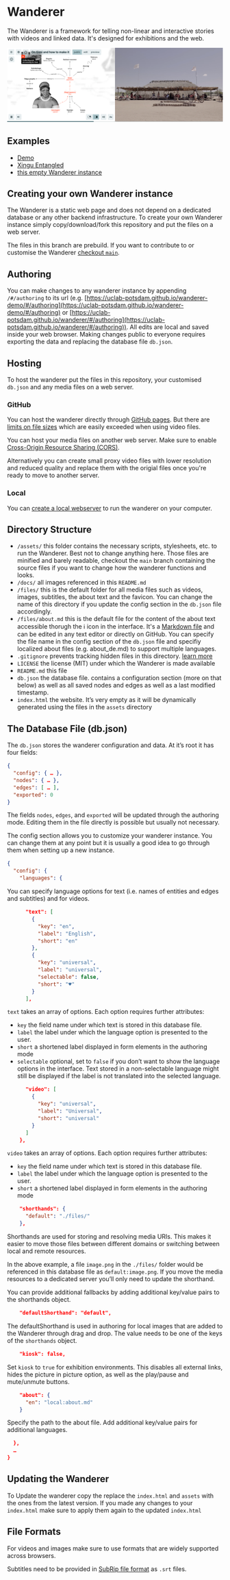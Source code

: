 # Wanderer

The Wanderer is a framework for telling non-linear and interactive stories with videos and linked data. It's designed for exhibitions and the web. 

![Screenshot of the Xingu Entangled Wanderer](docs/wanderer.png)

## Examples

- [Demo](https://uclab-potsdam.github.io/wanderer-demo)
- [Xingu Entangled](https://uclab-potsdam.github.io/xingu-entangled)
- [this empty Wanderer instance](https://uclab-potsdam.github.io/wanderer)

## Creating your own Wanderer instance

The Wanderer is a static web page and does not depend on a dedicated database or any other backend infrastructure. To create your own Wanderer instance simply copy/download/fork this repository and put the files on a web server.

The files in this branch are prebuild. If you want to contribute to or customise the Wanderer [checkout `main`](https://github.com/uclab-potsdam/wanderer/tree/main).

## Authoring

You can make changes to any wanderer instance by appending `/#/authoring` to its url (e.g. [https://uclab-potsdam.github.io/wanderer-demo/#/authoring](https://uclab-potsdam.github.io/wanderer-demo/#/authoring) or [https://uclab-potsdam.github.io/wanderer/#/authoring](https://uclab-potsdam.github.io/wanderer/#/authoring)). All edits are local and saved inside your web browser. Making changes public to everyone requires exporting the data and replacing the database file `db.json`.

## Hosting

To host the wanderer put the files in this repository, your customised `db.json` and any media files on a web server.

### GitHub

You can host the wanderer directly through [GitHub pages](https://docs.github.com/en/pages/getting-started-with-github-pages/configuring-a-publishing-source-for-your-github-pages-site). But there are [limits on file sizes](https://docs.github.com/en/repositories/working-with-files/managing-large-files/about-large-files-on-github) which are easily exceeded when using video files.

You can host your media files on another web server. Make sure to enable [Cross-Origin Resource Sharing (CORS)](https://developer.mozilla.org/en-US/docs/Web/HTTP/CORS).

Alternatively you can create small proxy video files with lower resolution and reduced quality and replace them with the origial files once you're ready to move to another server.

### Local

You can [create a local webserver](https://developer.mozilla.org/en-US/docs/Learn/Common_questions/Tools_and_setup/set_up_a_local_testing_server) to run the wanderer on your computer.

## Directory Structure

- `/assets/` this folder contains the necessary scripts, stylesheets, etc. to run the Wanderer. Best not to change anything here. Those files are minified and barely readable, checkout the `main` branch containing the source files if you want to change how the wanderer functions and looks.
- `/docs/` all images referenced in this `README.md`
- `/files/` this is the default folder for all media files such as videos, images, subtitles, the about text and the favicon. You can change the name of this directory if you update the config section in the `db.json` file accordingly.
- `/files/about.md` this is the default file for the content of the about text accessible thorugh the ℹ icon in the interface. It's a [Markdown file](https://www.markdownguide.org/getting-started/) and can be edited in any text editor or directly on GitHub. You can specify the file name in the config section of the `db.json` file and specifiy localized about files (e.g. about_de.md) to support multiple languages.
- `.gitignore` prevents tracking hidden files in this directory. [learn more](https://git-scm.com/docs/gitignore)
- `LICENSE` the license (MIT) under which the Wanderer is made available 
- `README.md` this file
- `db.json` the database file. contains a configuration section (more on that below) as well as all saved nodes and edges as well as a last modified timestamp.
- `index.html` the website. It’s very empty as it will be dynamically generated using the files in the `assets` directory 


## The Database File (db.json)

The `db.json` stores the wanderer configuration and data. At it’s root it has four fields:

```json
{
  "config": { … },
  "nodes": { … },
  "edges": [ … ],
  "exported": 0
}
```

The fields `nodes`, `edges`, and `exported` will be updated through the authoring mode. Editing them in the file directly is possible but usually not necessary.

The config section allows you to customize your wanderer instance. You can change them at any point but it is usually a good idea to go through them when setting up a new instance.

```json
{
  "config": {
    "languages": {
```

You can specify language options for text (i.e. names of entities and edges and subtitles) and for videos.

```json
      "text": [
        {
          "key": "en",
          "label": "English",
          "short": "en"
        },
        {
          "key": "universal",
          "label": "universal",
          "selectable": false,
          "short": "♥"
        }
      ],
```

`text` takes an array of options. Each option requires further attributes:

- `key` the field name under which text is stored in this database file.
- `label` the label under which the language option is presented to the user.
- `short` a shortened label displayed in form elements in the authoring mode
- `selectable` optional, set to `false` if you don’t want to show the language options in the interface. Text stored in a non-selectable language might still be displayed if the label is not translated into the selected language.

```json
      "video": [
        {
          "key": "universal",
          "label": "Universal",
          "short": "universal"
        }
      ]
    },
```

`video` takes an array of options. Each option requires further attributes:

- `key` the field name under which text is stored in this database file.
- `label` the label under which the language option is presented to the user.
- `short` a shortened label displayed in form elements in the authoring mode

```json
    "shorthands": {
      "default": "./files/"
    },
```

Shorthands are used for storing and resolving media URIs. This makes it easier to move those files between different domains or switching between local and remote resources.

In the above example, a file `image.png` in the `./files/` folder would be referenced in this database file as `default:image.png`. If you move the media resources to a dedicated server you’ll only need to update the shorthand.

You can provide additional fallbacks by adding additional key/value pairs to the shorthands object.

```json
    "defaultShorthand": "default",
```

The defaultShorthand is used in authoring for local images that are added to the Wanderer through drag and drop. The value needs to be one of the keys of the `shorthands` object.

```json
    "kiosk": false,
```

Set `kiosk` to `true` for exhibition environments. This disables all external links, hides the picture in picture option, as well as the play/pause and mute/unmute buttons.

```json
    "about": {
      "en": "local:about.md"
    }
```
Specify the path to the about file. Add additional key/value pairs for additional languages.

```json
  },
  …
}
```

## Updating the Wanderer

To Update the wanderer copy the replace the `index.html` and `assets` with the ones from the latest version. If you made any changes to your `index.html` make sure to apply them again to the updated `index.html`

## File Formats

For videos and images make sure to use formats that are widely supported across browsers.

Subtitles need to be provided in [SubRip file format](https://en.wikipedia.org/wiki/SubRip#Format) as `.srt` files.